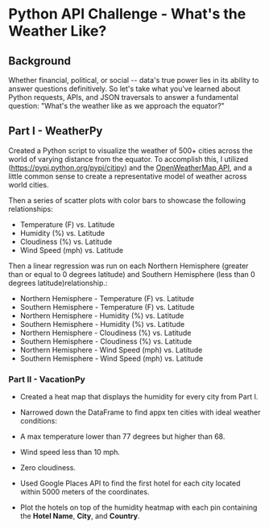 # Python API Challenge - What's the Weather Like?

## Background

Whether financial, political, or social -- data's true power lies in its ability to answer questions definitively. So let's take what you've learned about Python requests, APIs, and JSON traversals to answer a fundamental question: "What's the weather like as we approach the equator?"

## Part I - WeatherPy

Created a Python script to visualize the weather of 500+ cities across the world of varying distance from the equator. To accomplish this, I utilized (https://pypi.python.org/pypi/citipy) and the [OpenWeatherMap API](https://openweathermap.org/api), and a little common sense to create a representative model of weather across world cities.

Then a series of scatter plots with color bars to showcase the following relationships:

* Temperature (F) vs. Latitude
* Humidity (%) vs. Latitude
* Cloudiness (%) vs. Latitude
* Wind Speed (mph) vs. Latitude

Then a linear regression was run on each Northern Hemisphere (greater than or equal to 0 degrees latitude) and Southern Hemisphere (less than 0 degrees latitude)relationship.: 

* Northern Hemisphere - Temperature (F) vs. Latitude
* Southern Hemisphere - Temperature (F) vs. Latitude
* Northern Hemisphere - Humidity (%) vs. Latitude
* Southern Hemisphere - Humidity (%) vs. Latitude
* Northern Hemisphere - Cloudiness (%) vs. Latitude
* Southern Hemisphere - Cloudiness (%) vs. Latitude
* Northern Hemisphere - Wind Speed (mph) vs. Latitude
* Southern Hemisphere - Wind Speed (mph) vs. Latitude

### Part II - VacationPy

* Created a heat map that displays the humidity for every city from Part I.

 * Narrowed down the DataFrame to find appx ten cities with ideal weather conditions:

  * A max temperature lower than 77 degrees but higher than 68.

  * Wind speed less than 10 mph.

  * Zero cloudiness.

* Used Google Places API to find the first hotel for each city located within 5000 meters of the coordinates.

* Plot the hotels on top of the humidity heatmap with each pin containing the **Hotel Name**, **City**, and **Country**.


